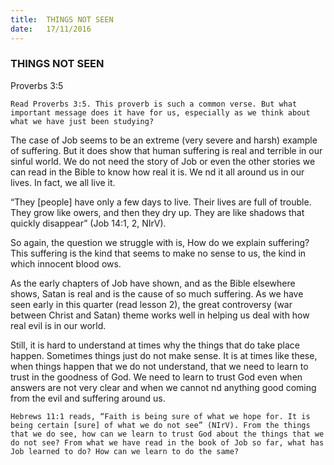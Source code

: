 ```yaml
---
title:  THINGS NOT SEEN
date:   17/11/2016
---
```


### THINGS NOT SEEN

Proverbs 3:5

`Read Proverbs 3:5. This proverb is such a common verse. But what important message does it have for us, especially as we think about what we have just been studying?`

The case of Job seems to be an extreme (very severe and harsh) example of suffering. But it does show that human suffering is real and terrible in our sinful world. We do not need the story of Job or even the other stories we can read in the Bible to know how real it is. We  nd it all around us in our lives. In fact, we all live it.

“They [people] have only a few days to live. Their lives are full of trouble. They grow like  owers, and then they dry up. They are like shadows that quickly disappear” (Job 14:1, 2, NIrV).

So again, the question we struggle with is, How do we explain suffering? This suffering is the kind that seems to make no sense to us, the kind in which innocent blood  ows.

As the early chapters of Job have shown, and as the Bible elsewhere shows, Satan is real and is the cause of so much suffering. As we have seen early in this quarter (read lesson 2), the great controversy (war between Christ and Satan) theme works well in helping us deal with how real evil is in our world.

Still, it is hard to understand at times why the things that do take place happen. Sometimes things just do not make sense. It is at times like these, when things happen that we do not understand, that we need to learn to trust in the goodness of God. We need to learn to trust God even when answers are not very clear and when we cannot  nd anything good coming from the evil and suffering around us.

`Hebrews 11:1 reads, “Faith is being sure of what we hope for. It is being certain [sure] of what we do not see” (NIrV). From the things that we do see, how can we learn to trust God about the things that we do not see? From what we have read in the book of Job so far, what has Job learned to do? How can we learn to do the same?`